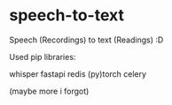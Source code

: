 # speech-to-text

Speech (Recordings) to text (Readings) :D

Used pip libraries:

whisper
fastapi
redis
(py)torch
celery

(maybe more i forgot)
